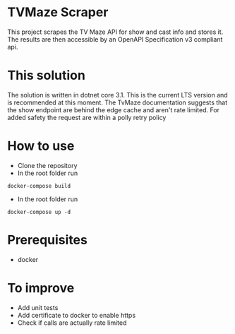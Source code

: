 # TVMaze Scraper

This project scrapes the TV Maze API for show and cast info and stores it.
The results are then accessible by an OpenAPI Specification v3 compliant api.

# This solution

The solution is written in dotnet core 3.1. This is the current LTS version and is recommended at this moment.
The TvMaze documentation suggests that the show endpoint are behind the edge cache and aren't rate limited. For added safety the request are within a polly retry policy

# How to use

- Clone the repository
- In the root folder run 
```
docker-compose build
```
- In the root folder run 
```
docker-compose up -d
```
# Prerequisites

- docker
# To improve
- Add unit tests
- Add certificate to docker to enable https
- Check if calls are actually rate limited